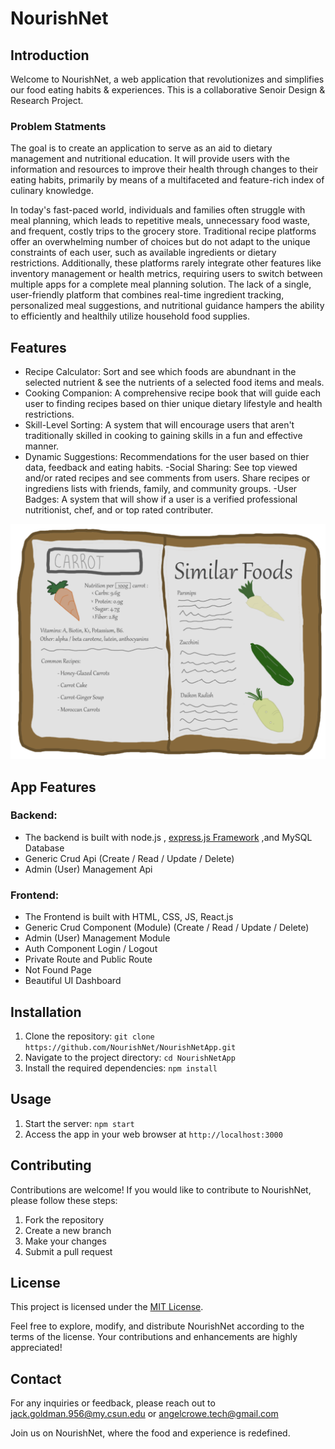 # NourishNet

## Introduction

Welcome to NourishNet, a web application that revolutionizes and simplifies our food eating habits & experiences. This is a collaborative Senoir Design & Research Project. 

### Problem Statments

The goal is to create an application to serve as an aid to dietary management and
nutritional education. It will provide users with the information and resources to
improve their health through changes to their eating habits, primarily by means of
a multifaceted and feature-rich index of culinary knowledge. 

In today's fast-paced world, individuals and families often struggle with meal planning, which
leads to repetitive meals, unnecessary food waste, and frequent, costly trips to the grocery
store.
Traditional recipe platforms offer an overwhelming number of choices but do not adapt to the
unique constraints of each user, such as available ingredients or dietary restrictions.
Additionally, these platforms rarely integrate other features like inventory management or
health metrics, requiring users to switch between multiple apps for a complete meal planning
solution.
The lack of a single, user-friendly platform that combines real-time ingredient tracking,
personalized meal suggestions, and nutritional guidance hampers the ability to efficiently and
healthily utilize household food supplies.


## Features

- Recipe Calculator: Sort and see which foods are abundnant in the selected nutrient & see the nutrients of a selected food items and meals.
- Cooking Companion: A comprehensive recipe book that will guide each user to finding recipes based on thier unique dietary lifestyle and health restrictions.
- Skill-Level Sorting: A system that will encourage users that aren't traditionally skilled in cooking to gaining skills in a fun and effective manner. 
- Dynamic Suggestions: Recommendations for the user based on thier data, feedback and eating habits. 
-Social Sharing: See top viewed and/or rated recipes and see comments from users. Share recipes or ingrediens lists with friends, family, and community groups. 
-User Badges: A system that will show if a user is a verified professional nutritionist, chef, and or top rated contributer.


![Cookbook](./public/images/cookbook.png)

## App Features

### Backend:

* The backend is built with node.js , [express.js Framework](https://expressjs.com/) ,and MySQL Database
* Generic Crud Api (Create / Read / Update / Delete)
* Admin (User) Management Api

### Frontend:

* The Frontend is built with HTML, CSS, JS, React.js 
* Generic Crud Component (Module) (Create / Read / Update / Delete)
* Admin (User) Management Module
* Auth Component Login / Logout
* Private Route and Public Route
* Not Found Page
* Beautiful UI Dashboard

## Installation

1. Clone the repository: 
```git clone https://github.com/NourishNet/NourishNetApp.git```
2. Navigate to the project directory: 
```cd NourishNetApp```
3. Install the required dependencies: 
```npm install```

## Usage

1. Start the server: 
```npm start```
2. Access the app in your web browser at 
```http://localhost:3000```

## Contributing

Contributions are welcome! If you would like to contribute to NourishNet, please follow these steps:

1. Fork the repository
2. Create a new branch
3. Make your changes
4. Submit a pull request

## License

This project is licensed under the [MIT License](LICENSE).

Feel free to explore, modify, and distribute NourishNet according to the terms of the license. Your contributions and enhancements are highly appreciated!

## Contact

For any inquiries or feedback, please reach out to 
jack.goldman.956@my.csun.edu or angelcrowe.tech@gmail.com

Join us on NourishNet, where the food and  experience is redefined. 